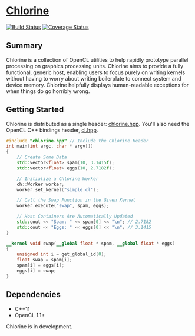# [Chlorine]()
[![Build Status](http://img.shields.io/travis/Polytonic/Chlorine.svg?style=flat)](https://travis-ci.org/Polytonic/Chlorine)
[![Coverage Status](http://img.shields.io/coveralls/Polytonic/Chlorine.svg?style=flat)](https://coveralls.io/r/Polytonic/Chlorine)

## Summary
Chlorine is a collection of OpenCL utilities to help rapidly prototype parallel processing on graphics processing units.  Chlorine aims to provide a fully functional, generic host, enabling users to focus purely on writing kernels without having to worry about writing boilerplate to connect system and device memory.  Chlorine helpfully displays human-readable exceptions for when things do go horribly wrong.

## Getting Started
Chlorine is distributed as a single header: [chlorine.hpp](https://github.com/Polytonic/Chlorine/blob/master/chlorine/chlorine.hpp). You'll also need the OpenCL C++ bindings header, [cl.hpp](https://github.com/Polytonic/Chlorine/blob/master/chlorine/cl.hpp).
```c++
#include "chlorine.hpp" // Include the Chlorine Header
int main(int argc, char * argv[])
{
    // Create Some Data
    std::vector<float> spam(10, 3.1415f);
    std::vector<float> eggs(10, 2.7182f);

    // Initialize a Chlorine Worker
    ch::Worker worker;
    worker.set_kernel("simple.cl");

    // Call the Swap Function in the Given Kernel
    worker.execute("swap", spam, eggs);

    // Host Containers Are Automatically Updated
    std::cout << "Spam: " << spam[0] << "\n"; // 2.7182
    std::cout << "Eggs: " << eggs[0] << "\n"; // 3.1415
}
```
```OpenCL
__kernel void swap(__global float * spam, __global float * eggs)
{
    unsigned int i = get_global_id(0);
    float swap = spam[i];
    spam[i] = eggs[i];
    eggs[i] = swap;
}
```

## Dependencies
- C++11
- OpenCL 1.1+

Chlorine is in development.
